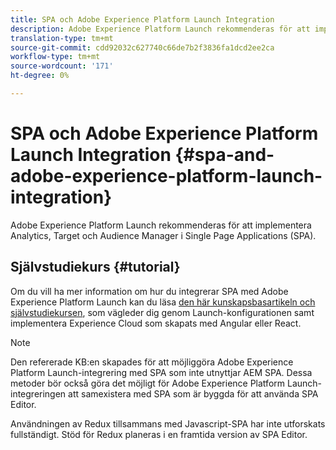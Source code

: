 ```yaml
---
title: SPA och Adobe Experience Platform Launch Integration
description: Adobe Experience Platform Launch rekommenderas för att implementera Analytics, Target och Audience Manager inom SPA.
translation-type: tm+mt
source-git-commit: cdd92032c627740c66de7b2f3836fa1dcd2ee2ca
workflow-type: tm+mt
source-wordcount: '171'
ht-degree: 0%

---
```



# SPA och Adobe Experience Platform Launch Integration {#spa-and-adobe-experience-platform-launch-integration}

Adobe Experience Platform Launch rekommenderas för att implementera Analytics, Target och Audience Manager i Single Page Applications (SPA).

## Självstudiekurs {#tutorial}

Om du vill ha mer information om hur du integrerar SPA med Adobe Experience Platform Launch kan du läsa [den här kunskapsbasartikeln och självstudiekursen](https://helpx.adobe.com/experience-manager/kt/integration/using/launch-reference-architecture-SPA-tutorial-implement.html), som vägleder dig genom Launch-konfigurationen samt implementera Experience Cloud som skapats med Angular eller React.

>[!NOTE]
>
>Den refererade KB:en skapades för att möjliggöra Adobe Experience Platform Launch-integrering med SPA som inte utnyttjar AEM SPA. Dessa metoder bör också göra det möjligt för Adobe Experience Platform Launch-integreringen att samexistera med SPA som är byggda för att använda SPA Editor.
>
>Användningen av Redux tillsammans med Javascript-SPA har inte utforskats fullständigt. Stöd för Redux planeras i en framtida version av SPA Editor.
